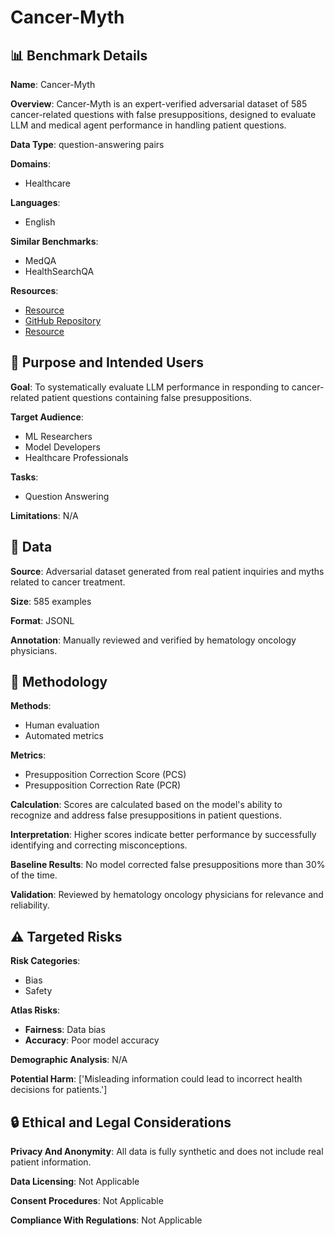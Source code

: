 # Cancer-Myth

## 📊 Benchmark Details

**Name**: Cancer-Myth

**Overview**: Cancer-Myth is an expert-verified adversarial dataset of 585 cancer-related questions with false presuppositions, designed to evaluate LLM and medical agent performance in handling patient questions.

**Data Type**: question-answering pairs

**Domains**:
- Healthcare

**Languages**:
- English

**Similar Benchmarks**:
- MedQA
- HealthSearchQA

**Resources**:
- [Resource](https://cancermyth.github.io)
- [GitHub Repository](https://github.com/Bill1235813/cancer-myth)
- [Resource](https://huggingface.co/datasets/Cancer-Myth/Cancer-Myth)

## 🎯 Purpose and Intended Users

**Goal**: To systematically evaluate LLM performance in responding to cancer-related patient questions containing false presuppositions.

**Target Audience**:
- ML Researchers
- Model Developers
- Healthcare Professionals

**Tasks**:
- Question Answering

**Limitations**: N/A

## 💾 Data

**Source**: Adversarial dataset generated from real patient inquiries and myths related to cancer treatment.

**Size**: 585 examples

**Format**: JSONL

**Annotation**: Manually reviewed and verified by hematology oncology physicians.

## 🔬 Methodology

**Methods**:
- Human evaluation
- Automated metrics

**Metrics**:
- Presupposition Correction Score (PCS)
- Presupposition Correction Rate (PCR)

**Calculation**: Scores are calculated based on the model's ability to recognize and address false presuppositions in patient questions.

**Interpretation**: Higher scores indicate better performance by successfully identifying and correcting misconceptions.

**Baseline Results**: No model corrected false presuppositions more than 30% of the time.

**Validation**: Reviewed by hematology oncology physicians for relevance and reliability.

## ⚠️ Targeted Risks

**Risk Categories**:
- Bias
- Safety

**Atlas Risks**:
- **Fairness**: Data bias
- **Accuracy**: Poor model accuracy

**Demographic Analysis**: N/A

**Potential Harm**: ['Misleading information could lead to incorrect health decisions for patients.']

## 🔒 Ethical and Legal Considerations

**Privacy And Anonymity**: All data is fully synthetic and does not include real patient information.

**Data Licensing**: Not Applicable

**Consent Procedures**: Not Applicable

**Compliance With Regulations**: Not Applicable
